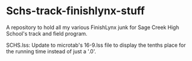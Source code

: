 # Schs-track-finishlynx-stuff
A repository to hold all my various FinishLynx junk for Sage Creek High School's track and field program.

SCHS.lss: Update to microtab's 16-9.lss file to display the tenths place for the running time instead of just a '.0'.
